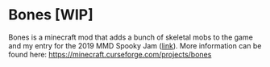 # Bones [WIP]
Bones is a minecraft mod that adds a bunch of skeletal mobs to the game and my entry for the 2019 MMD Spooky Jam ([link](https://github.com/MinecraftModDevelopment/MMD-Site/blob/master/docs/events/spooky_jam_2019.md)). More information can be found here:
https://minecraft.curseforge.com/projects/bones
